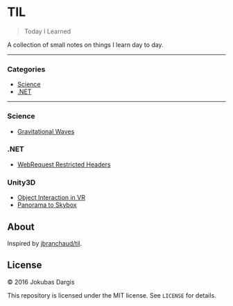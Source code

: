 # TIL

> Today I Learned

A collection of small notes on things I learn day to day.

---

### Categories

* [Science](#Science)
* [.NET](#.NET)

---

### Science

- [Gravitational Waves](science/gravitational-waves.md)

### .NET

- [WebRequest Restricted Headers](dotnet/webrequest-restricted-headers.md)

### Unity3D

- [Object Interaction in VR](unity3d/object-interaction-in-vr.md)
- [Panorama to Skybox](unity3d/panorama-to-skybox.md)


## About

Inspired by [jbranchaud/til](https://github.com/jbranchaud/til).

## License

&copy; 2016 Jokubas Dargis

This repository is licensed under the MIT license. See `LICENSE` for
details.